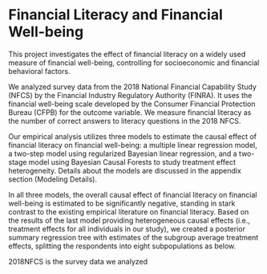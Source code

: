 # Financial Literacy and Financial Well-being

This project investigates the effect of financial literacy on a widely used measure of financial well-being, controlling for socioeconomic and financial behavioral factors. 

We analyzed survey data from the 2018 National Financial Capability Study (NFCS) by the Financial Industry Regulatory Authority (FINRA). It uses the financial well-being scale developed by the Consumer Financial Protection Bureau (CFPB) for the outcome variable. We measure financial literacy as the number of correct answers to literacy questions in the 2018 NFCS.  

Our empirical analysis utilizes three models to estimate the causal effect of financial literacy on financial well-being: a multiple linear regression model, a two-step model using regularized Bayesian linear regression, and a two-stage model using Bayesian Causal Forests to study treatment effect heterogeneity. Details about the models are discussed in the appendix section (Modeling Details).

In all three models, the overall causal effect of financial literacy on financial well-being is estimated to be significantly negative, standing in stark contrast to the existing empirical literature on financial literacy. Based on the results of the last model providing heterogeneous causal effects (i.e., treatment effects for all individuals in our study), we created a posterior summary regression tree with estimates of the subgroup average treatment effects, splitting the respondents into eight subpopulations as below.



2018NFCS is the survey data we analyzed
